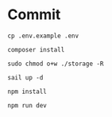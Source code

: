 # Commit
```
cp .env.example .env
```
```
composer install
```
```
sudo chmod o+w ./storage -R
```
```
sail up -d
```
```
npm install
```
```
npm run dev
```
